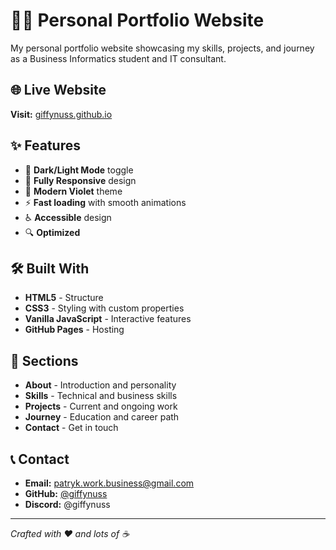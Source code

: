 # 👨‍💻 Personal Portfolio Website

My personal portfolio website showcasing my skills, projects, and journey as a Business Informatics student and IT consultant.

## 🌐 Live Website
**Visit:** [giffynuss.github.io](https://giffynuss.github.io)

## ✨ Features
- 🌙 **Dark/Light Mode** toggle
- 📱 **Fully Responsive** design
- 🎨 **Modern Violet** theme
- ⚡ **Fast loading** with smooth animations
- ♿ **Accessible** design
- 🔍 **Optimized**

## 🛠️ Built With
- **HTML5** - Structure
- **CSS3** - Styling with custom properties
- **Vanilla JavaScript** - Interactive features
- **GitHub Pages** - Hosting

## 📄 Sections
- **About** - Introduction and personality
- **Skills** - Technical and business skills
- **Projects** - Current and ongoing work
- **Journey** - Education and career path
- **Contact** - Get in touch

## 📞 Contact
- **Email:** patryk.work.business@gmail.com
- **GitHub:** [@giffynuss](https://github.com/giffynuss)
- **Discord:** @giffynuss

---
*Crafted with ❤️ and lots of ☕*
